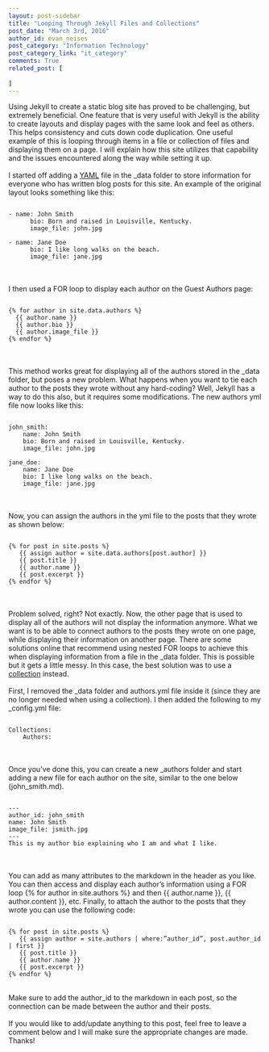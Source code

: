 ```yaml
---
layout: post-sidebar
title: "Looping Through Jekyll Files and Collections"
post_date: "March 3rd, 2016"
author_id: evan_neises
post_category: "Information Technology"
post_category_link: "it_category"
comments: True
related_post: [
	
]
---
```

Using Jekyll to create a static blog site has proved to be challenging, but extremely beneficial. One feature that is very useful with Jekyll is the ability to create layouts and display pages with the same look and feel as others.<!--endpreview--> This helps consistency and cuts down code duplication. One useful example of this is looping through items in a file or collection of files and displaying them on a page. I will explain how this site utilizes that capability and the issues encountered along the way while setting it up.
<br><br>
I started off adding a <a href="http://yaml.org/">YAML</a> file in the _data folder to store information for everyone who has written blog posts for this site. An example of the original layout looks something like this: <br>
<pre><code>
- name: John Smith
	  bio: Born and raised in Louisville, Kentucky.
	  image_file: john.jpg

- name: Jane Doe
	  bio: I like long walks on the beach.
	  image_file: jane.jpg
</code></pre>
<br><br>
I then used a FOR loop to display each author on the Guest Authors page:<br>
<pre><code>
&#123;&#37; for author in site.data.authors &#37;&#125;
  &#123;&#123; author.name &#125;&#125;
  &#123;&#123; author.bio &#125;&#125;
  &#123;&#123; author.image_file &#125;&#125;
&#123;&#37; endfor &#37;&#125;
</code></pre>
<br><br>
This method works great for displaying all of the authors stored in the _data folder, but poses a new problem. What happens when you want to tie each author to the posts they wrote without any hard-coding? Well, Jekyll has a way to do this also, but it requires some modifications. The new authors yml file now looks like this: <br>
<pre><code>
john_smith:
 	name: John Smith
	bio: Born and raised in Louisville, Kentucky.
 	image_file: john.jpg

jane_doe:
	name: Jane Doe
	bio: I like long walks on the beach.
	image_file: jane.jpg
</code></pre>
<br><br>
Now, you can assign the authors in the yml file to the posts that they wrote as shown below:<br>
<pre><code>
&#123;&#37; for post in site.posts &#37;&#125;
   &#123;&#123; assign author = site.data.authors[post.author] }}
   &#123;&#123; post.title &#125;&#125;
   &#123;&#123; author.name &#125;&#125;
   &#123;&#123; post.excerpt &#125;&#125;
&#123;&#37; endfor &#37;&#125;
</code></pre>
<br><br>
Problem solved, right? Not exactly. Now, the other page that is used to display all of the authors will not display the information anymore. What we want is to be able to connect authors to the posts they wrote on one page, while displaying their information on another page. There are some solutions online that recommend using nested FOR loops to achieve this when displaying information from a file in the _data folder. This is possible but it gets a little messy. In this case, the best solution was to use a <a href="https://jekyllrb.com/docs/collections/">collection</a> instead.
<br><br>
First, I removed the _data folder and authors.yml file inside it (since they are no longer needed when using a collection). I then added the following to my _config.yml file:<br>
<pre><code>
Collections:
	Authors:
</code></pre>
<br><br>
Once you’ve done this, you can create a new _authors folder and start adding a new file for each author on the site, similar to the one below (john_smith.md).<br>
<pre><code>
---
author_id: john_smith
name: John Smith
image_file: jsmith.jpg
---
This is my author bio explaining who I am and what I like.
</code></pre>
<br><br>
You can add as many attributes to the markdown in the header as you like. You can then access and display each author’s information using a FOR loop &#123;&#37; for author in site.authors &#37;&#125; and then &#123;&#123; author.name &#125;&#125;, &#123;&#123; author.content &#125;&#125;, etc. Finally, to attach the author to the posts that they wrote you can use the following code:<br>
<pre><code>
&#123;&#37; for post in site.posts &#37;&#125;
   &#123;&#123; assign author = site.authors | where:”author_id”, post.author_id | first }}
   &#123;&#123; post.title &#125;&#125;
   &#123;&#123; author.name &#125;&#125;
   &#123;&#123; post.excerpt &#125;&#125;
&#123;&#37; endfor &#37;&#125;
</code></pre>
<br>
Make sure to add the author_id to the markdown in each post, so the connection can be made between the author and their posts.
<br><br>
If you would like to add/update anything to this post, feel free to leave a comment below and I will make sure the appropriate changes are made. Thanks!
